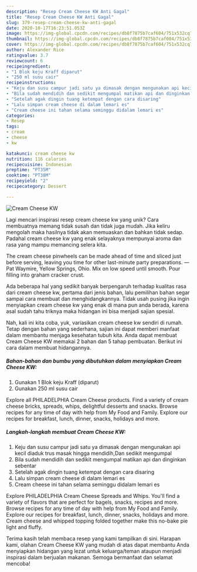 ```yaml
---
description: "Resep Cream Cheese KW Anti Gagal"
title: "Resep Cream Cheese KW Anti Gagal"
slug: 379-resep-cream-cheese-kw-anti-gagal
date: 2020-10-17T16:23:51.053Z
image: https://img-global.cpcdn.com/recipes/db8f7875b7caf604/751x532cq70/cream-cheese-kw-foto-resep-utama.jpg
thumbnail: https://img-global.cpcdn.com/recipes/db8f7875b7caf604/751x532cq70/cream-cheese-kw-foto-resep-utama.jpg
cover: https://img-global.cpcdn.com/recipes/db8f7875b7caf604/751x532cq70/cream-cheese-kw-foto-resep-utama.jpg
author: Alexander Rice
ratingvalue: 3.7
reviewcount: 6
recipeingredient:
- "1 Blok keju Kraff diparut"
- "250 ml susu cair"
recipeinstructions:
- "Keju dan susu campur jadi satu ya dimasak dengan mengunakan api kecil diaduk trus masak hingga mendidih,Dan sedikit mengumpal"
- "Bila sudah mendidih dan sedikit mengumpal matikan api dan dinginkan sebentar"
- "Setelah agak dingin tuang ketempat dengan cara disaring"
- "Lalu simpan cream cheese di dalam lemari es"
- "Cream cheese ini tahan selama seminggu didalam lemari es"
categories:
- Resep
tags:
- cream
- cheese
- kw

katakunci: cream cheese kw 
nutrition: 116 calories
recipecuisine: Indonesian
preptime: "PT35M"
cooktime: "PT38M"
recipeyield: "2"
recipecategory: Dessert

---
```



![Cream Cheese KW](https://img-global.cpcdn.com/recipes/db8f7875b7caf604/751x532cq70/cream-cheese-kw-foto-resep-utama.jpg)

Lagi mencari inspirasi resep cream cheese kw yang unik? Cara membuatnya memang tidak susah dan tidak juga mudah. Jika keliru mengolah maka hasilnya tidak akan memuaskan dan bahkan tidak sedap. Padahal cream cheese kw yang enak selayaknya mempunyai aroma dan rasa yang mampu memancing selera kita.

The cream cheese pinwheels can be made ahead of time and sliced just before serving, leaving you time for other last-minute party preparations. —Pat Waymire, Yellow Springs, Ohio. Mix on low speed until smooth. Pour filling into graham cracker crust.

Ada beberapa hal yang sedikit banyak berpengaruh terhadap kualitas rasa dari cream cheese kw, pertama dari jenis bahan, lalu pemilihan bahan segar sampai cara membuat dan menghidangkannya. Tidak usah pusing jika ingin menyiapkan cream cheese kw yang enak di mana pun anda berada, karena asal sudah tahu triknya maka hidangan ini bisa menjadi sajian spesial.


Nah, kali ini kita coba, yuk, variasikan cream cheese kw sendiri di rumah. Tetap dengan bahan yang sederhana, sajian ini dapat memberi manfaat dalam membantu menjaga kesehatan tubuh kita. Anda dapat membuat Cream Cheese KW memakai 2 bahan dan 5 tahap pembuatan. Berikut ini cara dalam membuat hidangannya.

<!--inarticleads1-->

##### Bahan-bahan dan bumbu yang dibutuhkan dalam menyiapkan Cream Cheese KW:

1. Gunakan 1 Blok keju Kraff (diparut)
1. Gunakan 250 ml susu cair


Explore all PHILADELPHIA Cream Cheese products. Find a variety of cream cheese bricks, spreads, whips, delightful desserts and snacks. Browse recipes for any time of day with help from My Food and Family. Explore our recipes for breakfast, lunch, dinner, snacks, holidays and more. 

<!--inarticleads2-->

##### Langkah-langkah membuat Cream Cheese KW:

1. Keju dan susu campur jadi satu ya dimasak dengan mengunakan api kecil diaduk trus masak hingga mendidih,Dan sedikit mengumpal
1. Bila sudah mendidih dan sedikit mengumpal matikan api dan dinginkan sebentar
1. Setelah agak dingin tuang ketempat dengan cara disaring
1. Lalu simpan cream cheese di dalam lemari es
1. Cream cheese ini tahan selama seminggu didalam lemari es


Explore PHILADELPHIA Cream Cheese Spreads and Whips. You&#39;ll find a variety of flavors that are perfect for bagels, snacks, recipes and more. Browse recipes for any time of day with help from My Food and Family. Explore our recipes for breakfast, lunch, dinner, snacks, holidays and more. Cream cheese and whipped topping folded together make this no-bake pie light and fluffy. 

Terima kasih telah membaca resep yang kami tampilkan di sini. Harapan kami, olahan Cream Cheese KW yang mudah di atas dapat membantu Anda menyiapkan hidangan yang lezat untuk keluarga/teman ataupun menjadi inspirasi dalam berjualan makanan. Semoga bermanfaat dan selamat mencoba!
